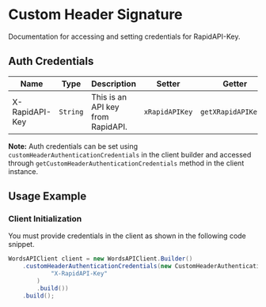 
# Custom Header Signature



Documentation for accessing and setting credentials for RapidAPI-Key.

## Auth Credentials

| Name | Type | Description | Setter | Getter |
|  --- | --- | --- | --- | --- |
| X-RapidAPI-Key | `String` | This is an API key from RapidAPI. | `xRapidAPIKey` | `getXRapidAPIKey()` |



**Note:** Auth credentials can be set using `customHeaderAuthenticationCredentials` in the client builder and accessed through `getCustomHeaderAuthenticationCredentials` method in the client instance.

## Usage Example

### Client Initialization

You must provide credentials in the client as shown in the following code snippet.

```java
WordsAPIClient client = new WordsAPIClient.Builder()
    .customHeaderAuthenticationCredentials(new CustomHeaderAuthenticationModel.Builder(
            "X-RapidAPI-Key"
        )
        .build())
    .build();
```


